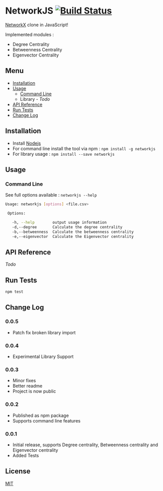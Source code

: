 # NetworkJS [![Build Status](https://travis-ci.com/koustuvsinha/networkjs.svg?token=5yqsyiS9tZJLYxWs2qpa&branch=master)](https://travis-ci.com/koustuvsinha/networkjs)

[NetworkX](networkx.github.io) clone in JavaScript!

Implemented modules :

* Degree Centrality
* Betweenness Centrality
* Eigenvector Centrality

## Menu

* [Installation](#installation)
* [Usage](#usage)
  * [Command Line](#command-line)
  * Library - _Todo_
* [API Reference](#api-reference)
* [Run Tests](#run-tests)
* [Change Log](#change-log)

## Installation

* Install [Nodejs](https://nodejs.org/en/)
* For command line install the tool via npm : `npm install -g networkjs`
* For library usage : `npm install --save networkjs`

## Usage

### Command Line

See full options available : `networkjs --help`

```sh
Usage: networkjs [options] <file.csv>

 Options:

   -h, --help        output usage information
   -d,--degree       Calculate the degree centrality
   -b,--betweenness  Calculate the betweenness centrality
   -e,--eigenvector  Calculate the Eigenvector centrality

```

## API Reference

_Todo_

## Run Tests

```
npm test
```

## Change Log

### 0.0.5

* Patch fix broken library import

### 0.0.4

* Experimental Library Support

### 0.0.3

* Minor fixes
* Better readme
* Project is now public

### 0.0.2

* Published as npm package
* Supports command line features

### 0.0.1

* Initial release, supports Degree centrality, Betweenness centrality and Eigenvector centrality
* Added Tests

## License

[MIT](https://koustuvs.mit-license.org/)
